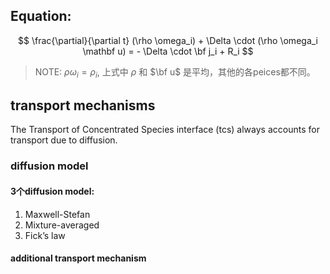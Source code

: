 
## Equation:
$$
\frac{\partial}{\partial t} (\rho \omega_i) + \Delta \cdot (\rho \omega_i \mathbf u) = - \Delta \cdot \bf j_i + R_i
$$

> NOTE:
> $\rho \omega_i = \rho_i$, 上式中 $\rho$ 和 $\bf u$ 是平均，其他的各peices都不同。

## transport mechanisms

The Transport of Concentrated Species interface (tcs) always accounts for transport due to diffusion. 

### diffusion model

#### 3个diffusion model: 

1. Maxwell-Stefan
2. Mixture-averaged
3. Fick’s law

#### additional transport mechanism
